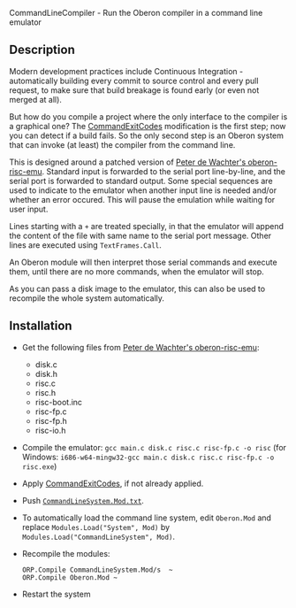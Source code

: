 CommandLineCompiler - Run the Oberon compiler in a command line emulator

Description
-----------

Modern development practices include Continuous Integration - automatically building
every commit to source control and every pull request, to make sure that build breakage
is found early (or even not merged at all).

But how do you compile a project where the only interface to the compiler is a
graphical one? The [CommandExitCodes](../CommandExitCodes/README.md) modification
is the first step; now you can detect if a build fails. So the only second step is
an Oberon system that can invoke (at least) the compiler from the command line.

This is designed around a patched version of
[Peter de Wachter's oberon-risc-emu](https://github.com/pdewacht/oberon-risc-emu/).
Standard input is forwarded to the serial port line-by-line, and the serial port is forwarded
to standard output. Some special sequences are used to indicate to the emulator when
another input line is needed and/or whether an error occured. This will pause the
emulation while waiting for user input.

Lines starting with a `+` are treated specially, in that the emulator will append the
content of the file with same name to the serial port message. Other lines are executed
using `TextFrames.Call`.

An Oberon module will then interpret those serial commands and execute them, until
there are no more commands, when the emulator will stop.

As you can pass a disk image to the emulator, this can also be used to recompile the
whole system automatically.


Installation
------------

- Get the following files from
  [Peter de Wachter's oberon-risc-emu](https://github.com/pdewacht/oberon-risc-emu/tree/master/src):
  - disk.c
  - disk.h
  - risc.c
  - risc.h
  - risc-boot.inc
  - risc-fp.c
  - risc-fp.h
  - risc-io.h

- Compile the emulator:
  `gcc main.c disk.c risc.c risc-fp.c -o risc`
  (for Windows: `i686-w64-mingw32-gcc main.c disk.c risc.c risc-fp.c -o risc.exe`)

- Apply [CommandExitCodes](../CommandExitCodes/README.md), if not already applied.

- Push [`CommandLineSystem.Mod.txt`](CommandLineSystem.Mod.txt).

- To automatically load the command line system, edit `Oberon.Mod` and replace
  `Modules.Load("System", Mod)` by `Modules.Load("CommandLineSystem", Mod)`.

- Recompile the modules:

      ORP.Compile CommandLineSystem.Mod/s  ~
      ORP.Compile Oberon.Mod ~

- Restart the system
